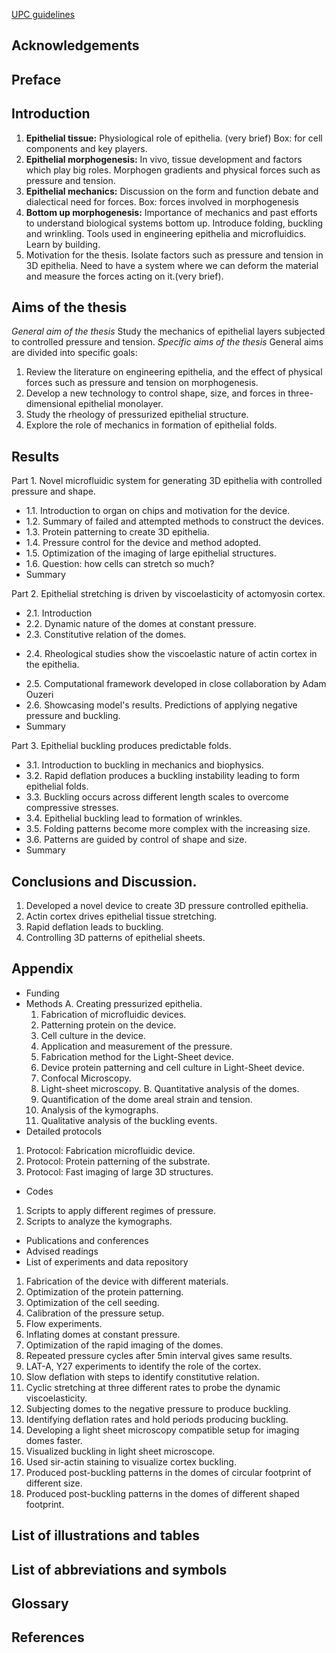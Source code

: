 [UPC guidelines](https://bibliotecnica.upc.edu/en/investigadors/elaborar-articles-cientifics-tesis-doctorals#publicar-tesi-compendi)

## Acknowledgements
## Preface
## Introduction
1. **Epithelial tissue:** Physiological role of epithelia. (very brief)
	Box: for cell components and key players.
2. **Epithelial morphogenesis:** In vivo, tissue development and factors which play big roles. Morphogen gradients and physical forces such as pressure and tension.
3. **Epithelial mechanics:** Discussion on the form and function debate and dialectical need for forces.
	Box: forces involved in morphogenesis
4. **Bottom up morphogenesis:** Importance of mechanics and past efforts to understand biological systems bottom up. Introduce folding, buckling and wrinkling. Tools used in engineering epithelia and microfluidics. Learn by building. 
5. Motivation for the thesis. Isolate factors such as pressure and tension in 3D epithelia. Need to have a system where we can deform the material and measure the forces acting on it.(very brief).

## Aims of the thesis
*General aim of the thesis*
Study the mechanics of epithelial layers subjected to controlled pressure and tension.
*Specific aims of the thesis*
General aims are divided into specific goals:
1. Review the literature on engineering epithelia, and the effect of physical forces such as pressure and tension on morphogenesis.
2. Develop a new technology to control shape, size, and forces in three-dimensional epithelial monolayer.
3. Study the rheology of pressurized epithelial structure.
4. Explore the role of mechanics in formation of epithelial folds.

## Results
Part 1. Novel microfluidic system for generating 3D epithelia with controlled pressure and shape.
  * 1.1. Introduction to organ on chips and motivation for the device.
  * 1.2. Summary of failed and attempted methods to construct the devices.
  * 1.3. Protein patterning to create 3D epithelia.
  * 1.4. Pressure control for the device and method adopted.
  * 1.5. Optimization of the imaging of large epithelial structures.
  * 1.6. Question: how cells can stretch so much?
  * Summary

Part 2. Epithelial stretching is driven by viscoelasticity of actomyosin cortex.
  * 2.1. Introduction
  * 2.2. Dynamic nature of the domes at constant pressure. 
  * 2.3. Constitutive relation of the domes.
  - 2.4. Rheological studies show the viscoelastic nature of actin cortex in the epithelia.
  * 2.5. Computational framework developed in close collaboration by Adam Ouzeri
  * 2.6. Showcasing model's results. Predictions of applying negative pressure and buckling.
  * Summary

Part 3. Epithelial buckling produces predictable folds.
  * 3.1. Introduction to buckling in mechanics and biophysics.
  * 3.2. Rapid deflation produces a buckling instability leading to form epithelial folds.
  * 3.3. Buckling occurs across different length scales to overcome compressive stresses.
  * 3.4. Epithelial buckling lead to formation of wrinkles.
  * 3.5. Folding patterns become more complex with the increasing size.
  * 3.6. Patterns are guided by control of shape and size.
  * Summary
  
## Conclusions and Discussion.

1. Developed a novel device to create 3D pressure controlled epithelia.
2. Actin cortex drives epithelial tissue stretching.
3. Rapid deflation leads to buckling.
4. Controlling 3D patterns of epithelial sheets.

## Appendix

* Funding
* Methods
A. Creating pressurized epithelia.
  1. Fabrication of microfluidic devices. 
  2. Patterning protein on the device.
  3. Cell culture in the device.
  4. Application and measurement of the pressure.
  5. Fabrication method for the Light-Sheet device.
  6. Device protein patterning and cell culture in Light-Sheet device.
  7. Confocal Microscopy.
  8. Light-sheet microscopy.
B. Quantitative analysis of the domes.
  1. Quantification of the dome areal strain and tension.
  2. Analysis of the kymographs.
  3. Qualitative analysis of the buckling events.
* Detailed protocols
1. Protocol: Fabrication microfluidic device.
2. Protocol: Protein patterning of the substrate.
3. Protocol: Fast imaging of large 3D structures.
* Codes
1. Scripts to apply different regimes of pressure.
2. Scripts to analyze the kymographs.
* Publications and conferences
* Advised readings
* List of experiments and data repository
1. Fabrication of the device with different materials.
2. Optimization of the protein patterning.
3. Optimization of the cell seeding.
4. Calibration of the pressure setup.
5. Flow experiments.
6. Inflating domes at constant pressure.
7. Optimization of the rapid imaging of the domes.
8. Repeated pressure cycles after 5min interval gives same results.
9. LAT-A, Y27 experiments to identify the role of the cortex.
10. Slow deflation with steps to identify constitutive relation.
11. Cyclic stretching at three different rates to probe the dynamic viscoelasticity.
12. Subjecting domes to the negative pressure to produce buckling.
13. Identifying deflation rates and hold periods producing buckling.
14. Developing a light sheet microscopy compatible setup for imaging domes faster.
15. Visualized buckling in light sheet microscope.
16. Used sir-actin staining to visualize cortex buckling.
17. Produced post-buckling patterns in the domes of circular footprint of different size.
18. Produced post-buckling patterns in the domes of different shaped footprint.

## List of illustrations and tables
## List of abbreviations and symbols
## Glossary 
## References